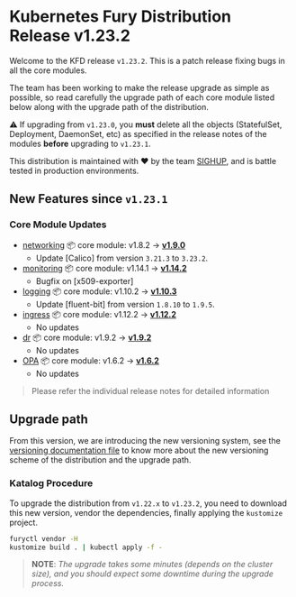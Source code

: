 # Kubernetes Fury Distribution Release v1.23.2

Welcome to the KFD release `v1.23.2`. This is a patch release
fixing bugs in all the core modules.

The team has been working to make the release upgrade as simple as possible, so read carefully the upgrade path of each
core module listed below along with the upgrade path of the distribution.

⚠️ If upgrading from `v1.23.0`, you **must** delete all the objects (StatefulSet, Deployment, DaemonSet, etc) as specified in the release notes of the modules
**before** upgrading to `v1.23.1`.

This distribution is maintained with ❤️ by the team [SIGHUP](https://sighup.io/),
and is battle tested in production environments.

## New Features since `v1.23.1`

### Core Module Updates

- [networking](https://github.com/sighupio/fury-kubernetes-networking) 📦 core module: v1.8.2 -> [**v1.9.0**](https://github.com/sighupio/fury-kubernetes-networking/releases/tag/v1.9.0)
  - Update [Calico] from version `3.21.3` to `3.23.2`.
- [monitoring](https://github.com/sighupio/fury-kubernetes-monitoring) 📦 core module: v1.14.1 -> [**v1.14.2**](https://github.com/sighupio/fury-kubernetes-monitoring/releases/tag/v1.14.2)
  - Bugfix on [x509-exporter]
- [logging](https://github.com/sighupio/fury-kubernetes-logging) 📦 core module: v1.10.2 -> [**v1.10.3**](https://github.com/sighupio/fury-kubernetes-logging/releases/tag/v1.10.3)
  - Update [fluent-bit] from version `1.8.10` to `1.9.5`.
- [ingress](https://github.com/sighupio/fury-kubernetes-ingress) 📦 core module: v1.12.2 -> [**v1.12.2**](https://github.com/sighupio/fury-kubernetes-ingress/releases/tag/v1.12.2)
  - No updates
- [dr](https://github.com/sighupio/fury-kubernetes-dr) 📦 core module: v1.9.2 -> [**v1.9.2**](https://github.com/sighupio/fury-kubernetes-dr/releases/tag/v1.9.2)
  - No updates
- [OPA](https://github.com/sighupio/fury-kubernetes-opa) 📦 core module: v1.6.2 -> [**v1.6.2**](https://github.com/sighupio/fury-kubernetes-opa/releases/tag/v1.6.2)
  - No updates

> Please refer the individual release notes for detailed information

## Upgrade path

From this version, we are introducing the new versioning system, see the [versioning documentation file][versioning] to know more about
the new versioning scheme of the distribution and the upgrade path.

### Katalog Procedure

To upgrade the distribution from `v1.22.x` to `v1.23.2`, you need to download this new version, vendor the dependencies,
finally applying the `kustomize` project.

```bash
furyctl vendor -H
kustomize build . | kubectl apply -f -
```

> **NOTE**: *The upgrade takes some minutes (depends on the cluster size), and you should expect some downtime during
the upgrade process.*

<!--  Links -->
[versioning]: https://github.com/sighupio/fury-distribution/blob/master/docs/VERSIONING.md

